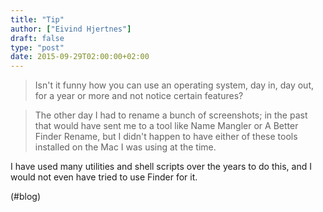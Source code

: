 ```yaml
---
title: "Tip"
author: ["Eivind Hjertnes"]
draft: false
type: "post"
date: 2015-09-29T02:00:00+02:00
---
```


> Isn't it funny how you can use an operating system, day in, day out,
> for a year or more and not notice certain features?

<!--quoteend-->

> The other day I had to rename a bunch of screenshots; in the past that
> would have sent me to a tool like Name Mangler or A Better Finder
> Rename, but I didn't happen to have either of these tools installed on
> the Mac I was using at the time.

I have used many utilities and shell scripts over the years to do this,
and I would not even have tried to use Finder for it.

(#blog)
